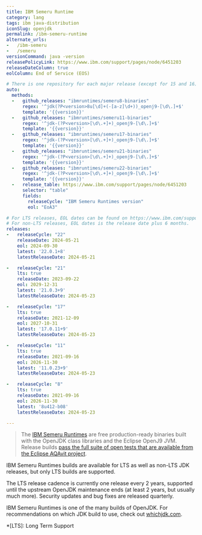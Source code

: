 ```yaml
---
title: IBM Semeru Runtime
category: lang
tags: ibm java-distribution
iconSlug: openjdk
permalink: /ibm-semeru-runtime
alternate_urls:
-   /ibm-semeru
-   /semeru
versionCommand: java -version
releasePolicyLink: https://www.ibm.com/support/pages/node/6451203
releaseDateColumn: true
eolColumn: End of Service (EOS)

# There is one repository for each major release (except for 15 and 16).
auto:
  methods:
  -   github_releases: "ibmruntimes/semeru8-binaries"
      regex: '^jdk(?P<version>8u[\d]+(-[a-z]\d+))_openj9-[\d\.]+$'
      template: '{{version}}'
  -   github_releases: "ibmruntimes/semeru11-binaries"
      regex: '^jdk-(?P<version>[\d\.+]+)_openj9-[\d\.]+$'
      template: '{{version}}'
  -   github_releases: "ibmruntimes/semeru17-binaries"
      regex: '^jdk-(?P<version>[\d\.+]+)_openj9-[\d\.]+$'
      template: '{{version}}'
  -   github_releases: "ibmruntimes/semeru21-binaries"
      regex: '^jdk-(?P<version>[\d\.+]+)_openj9-[\d\.]+$'
      template: '{{version}}'
  -   github_releases: "ibmruntimes/semeru22-binaries"
      regex: '^jdk-(?P<version>[\d\.+]+)_openj9-[\d\.]+$'
      template: '{{version}}'
  -   release_table: https://www.ibm.com/support/pages/node/6451203
      selector: "table"
      fields:
        releaseCycle: "IBM Semeru Runtimes version"
        eol: "EoA3"

# For LTS releases, EOL dates can be found on https://www.ibm.com/support/pages/node/6451203.
# For non-LTS releases, EOL dates is the release date plus 6 months.
releases:
-   releaseCycle: "22"
    releaseDate: 2024-05-21
    eol: 2024-09-30
    latest: '22.0.1+8'
    latestReleaseDate: 2024-05-21

-   releaseCycle: "21"
    lts: true
    releaseDate: 2023-09-22
    eol: 2029-12-31
    latest: '21.0.3+9'
    latestReleaseDate: 2024-05-23

-   releaseCycle: "17"
    lts: true
    releaseDate: 2021-12-09
    eol: 2027-10-31
    latest: '17.0.11+9'
    latestReleaseDate: 2024-05-23

-   releaseCycle: "11"
    lts: true
    releaseDate: 2021-09-16
    eol: 2026-11-30
    latest: '11.0.23+9'
    latestReleaseDate: 2024-05-23

-   releaseCycle: "8"
    lts: true
    releaseDate: 2021-09-16
    eol: 2026-11-30
    latest: '8u412-b08'
    latestReleaseDate: 2024-05-23

---
```


> The [IBM Semeru Runtimes](https://developer.ibm.com/languages/java/semeru-runtimes/) are free
> production-ready binaries built with the OpenJDK class libraries and the Eclipse OpenJ9 JVM.
> Release builds [pass the full suite of open tests that are available from the Eclipse AQAvit
> project](https://developer.ibm.com/blogs/semeru-runtime-quality-you-can-depend-on/).

IBM Semeru Runtimes builds are available for LTS as well as non-LTS JDK releases, but only LTS
builds are supported.

The LTS release cadence is currently one release every 2 years, supported until the upstream OpenJDK
maintenance ends (at least 2 years, but usually much more). Security updates and bug fixes are
released quarterly.

IBM Semeru Runtimes is one of the many builds of OpenJDK. For recommendations on which JDK build to
use, check out [whichjdk.com](https://whichjdk.com/#ibm-semeru-runtime).

*[LTS]: Long Term Support
